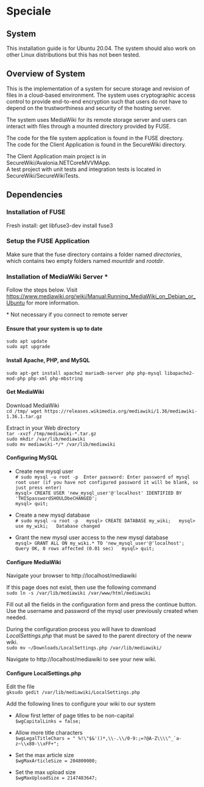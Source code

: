 # Speciale

## System
This installation guide is for Ubuntu 20.04. The system should also work on other Linux distributions but this has not been tested.

## Overview of System
This is the implementation of a system for secure storage and revision of files in a cloud-based environment.
The system uses cryptographic access control to provide end-to-end encryption such that users do not have to depend on the trustworthiness and security of the hosting server. 

The system uses MediaWiki for its remote storage server and users can interact with files through a mounted directory provided by FUSE. 

The code for the file system application is found in the FUSE directory.  
The code for the Client Application is found in the SecureWiki directory. 

The Client Application main project is in SecureWiki/Avalonia.NETCoreMVVMApp.  
A test project with unit tests and integration tests is located in SecureWiki/SecureWikiTests.


## Dependencies

### Installation of FUSE
Fresh install:
get libfuse3-dev
install fuse3



### Setup the FUSE Application
Make sure that the fuse directory contains a folder named *directories*, which contains two empty folders named *mountdir* and *rootdir*.

### Installation of MediaWiki Server \*
Follow the steps below. Visit https://www.mediawiki.org/wiki/Manual:Running_MediaWiki_on_Debian_or_Ubuntu for more information. 

\* Not necessary if you connect to remote server

#### Ensure that your system is up to date
`sudo apt update`  
`sudo apt upgrade`

#### Install Apache, PHP, and MySQL
`sudo apt-get install apache2 mariadb-server php php-mysql libapache2-mod-php php-xml php-mbstring`

#### Get MediaWiki
Download MediaWiki  
`cd /tmp/
wget https://releases.wikimedia.org/mediawiki/1.36/mediawiki-1.36.1.tar.gz`

Extract in your Web directory  
`tar -xvzf /tmp/mediawiki-*.tar.gz`  
`sudo mkdir /var/lib/mediawiki`  
`sudo mv mediawiki-*/* /var/lib/mediawiki`


#### Configuring MySQL
* Create new mysql user  
`# sudo mysql -u root -p 
Enter password: Enter password of mysql root user (if you have not configured password it will be blank, so just press enter)`  
`mysql> CREATE USER 'new_mysql_user'@'localhost' IDENTIFIED BY 'THISpasswordSHOULDbeCHANGED';`  
`mysql> quit;`  

* Create a new mysql database  
`# sudo mysql -u root -p  
mysql> CREATE DATABASE my_wiki;  
mysql> use my_wiki;  
Database changed`  

* Grant the new mysql user access to the new mysql database  
`mysql> GRANT ALL ON my_wiki.* TO 'new_mysql_user'@'localhost';  
Query OK, 0 rows affected (0.01 sec)  
mysql> quit;`  

#### Configure MediaWiki  
Navigate your browser to http://localhost/mediawiki

If this page does not exist, then use the following command  
`sudo ln -s /var/lib/mediawiki /var/www/html/mediawiki`

Fill out all the fields in the configuration form and press the continue button. 
Use the username and password of the mysql user previously created when needed.

During the configuration process you will have to download *LocalSettings.php* that must be saved to the parent directory of the neww wiki.  
`sudo mv ~/Downloads/LocalSettings.php /var/lib/mediawiki/`

Navigate to  http://localhost/mediawiki to see your new wiki.

#### Configure LocalSettings.php
Edit the file  
`gksudo gedit /var/lib/mediawiki/LocalSettings.php`

Add the following lines to configure your wiki to our system  

* Allow first letter of page titles to be non-capital  
`$wgCapitalLinks = false;`

* Allow more title characters  
``$wgLegalTitleChars = " %!\"$&'()*,\\-.\\/0-9:;=?@A-Z\\\\^_`a-z~\\x80-\\xFF+";``

* Set the max article size  
`$wgMaxArticleSize = 204800000;`

* Set the max upload size  
`$wgMaxUploadSize = 2147483647;`




